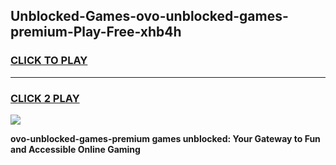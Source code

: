 
## Unblocked-Games-ovo-unblocked-games-premium-Play-Free-xhb4h
<h3>
<a href="https://premium76.site?title=ovo-unblocked-games-premium&ref=10A">CLICK TO PLAY</a></h3>
<hr>

<h3>
<a href="https://premium76.site?title=ovo-unblocked-games-premium&ref=10A">CLICK 2 PLAY</a>
  
</h3>

<a href="https://premium76.site?title=ovo-unblocked-games-premium&ref=10A"><img src="https://clearcache.store/games.png"></a>


**ovo-unblocked-games-premium games unblocked: Your Gateway to Fun and Accessible Online Gaming**
